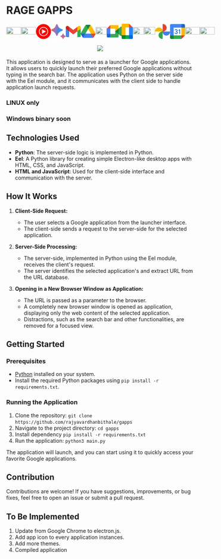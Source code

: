 # RAGE GAPPS

<div style="display: flex; align-items: center; justify-content: space-around;" align="center">

  <img src="web/ui/img/google.svg" width="40px" height="5%" />
  <img src="web/ui/img/youtube.svg" width="40px" height="5%" />
  <img src="web/ui/img/music.svg" width="40px" height="5%" />
  <img src="web/ui/img/bard.svg" width="40px" height="5%" />
  <img src="web/ui/img/gmail.svg" width="40px" height="5%" />
  <img src="web/ui/img/drive.svg" width="40px" height="5%" />
  <img src="web/ui/img/maps.svg" width="30px" height="5%" />
  <img src="web/ui/img/meet.svg" width="40px" height="5%" />
  <img src="web/ui/img/docs.svg" width="30px" height="5%" />
  <img src="web/ui/img/sheets.svg" width="30px" height="5%" />
  <img src="web/ui/img/slides.svg" width="30px" height="5%" />
  <img src="web/ui/img/photos.svg" width="40px" height="5%" />
  <img src="web/ui/img/calendar.svg" width="40px" height="5%" />
  <img src="web/ui/img/classroom.svg" width="40px" height="5%" />
  <img src="web/ui/img/translate.svg" width="40px" height="5%" />

</div>

<br />
<div align="center">
    <img src="https://github.com/rajyavardhanbithale/gapps/assets/70558897/1abb811b-86aa-4ac7-8ed1-90ade30184e0" width="600px">
</div>

<br />
This application is designed to serve as a launcher for Google applications. It allows users to quickly launch their preferred Google applications without typing in the search bar. The application uses Python on the server side with the Eel module, and it communicates with the client side to handle application launch requests.

### LINUX only
### Windows binary soon

## Technologies Used

- **Python**: The server-side logic is implemented in Python.
- **Eel**: A Python library for creating simple Electron-like desktop apps with HTML, CSS, and JavaScript.
- **HTML and JavaScript**: Used for the client-side interface and communication with the server.

## How It Works

1. **Client-Side Request:**
   - The user selects a Google application from the launcher interface.
   - The client-side sends a request to the server-side for the selected application.

2. **Server-Side Processing:**
   - The server-side, implemented in Python using the Eel module, receives the client's request.
   - The server identifies the selected application's and extract URL from the URL database.

3. **Opening in a New Browser Window as Application:**
   - The URL is passed as a parameter to the browser.
   - A completely new browser window is opened as application, displaying only the web content of the selected application.
   - Distractions, such as the search bar and other functionalities, are removed for a focused view.



## Getting Started

### Prerequisites

- [Python](https://www.python.org/) installed on your system.
- Install the required Python packages using `pip install -r requirements.txt`.

### Running the Application

1. Clone the repository: `git clone https://github.com/rajyavardhanbithale/gapps`
2. Navigate to the project directory: `cd gapps`
3. Install dependency `pip install -r requirements.txt`
4. Run the application: `python3 main.py` 

The application will launch, and you can start using it to quickly access your favorite Google applications.

## Contribution

Contributions are welcome! If you have suggestions, improvements, or bug fixes, feel free to open an issue or submit a pull request.

## To Be Implemented
1. Update from Google Chrome to electron.js.
2. Add app icon to every application instances.
3. Add more themes.
4. Compiled application 
